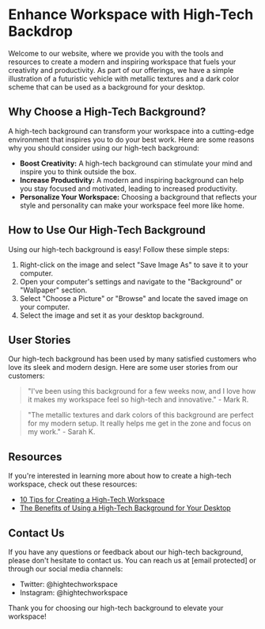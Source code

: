 <!--font:Poppins-->

# Enhance Workspace with High-Tech Backdrop

Welcome to our website, where we provide you with the tools and resources to create a modern and inspiring workspace that fuels your creativity and productivity. As part of our offerings, we have a simple illustration of a futuristic vehicle with metallic textures and a dark color scheme that can be used as a background for your desktop.

## Why Choose a High-Tech Background?

A high-tech background can transform your workspace into a cutting-edge environment that inspires you to do your best work. Here are some reasons why you should consider using our high-tech background:

- **Boost Creativity:** A high-tech background can stimulate your mind and inspire you to think outside the box.
- **Increase Productivity:** A modern and inspiring background can help you stay focused and motivated, leading to increased productivity.
- **Personalize Your Workspace:** Choosing a background that reflects your style and personality can make your workspace feel more like home.

## How to Use Our High-Tech Background

Using our high-tech background is easy! Follow these simple steps:

1. Right-click on the image and select "Save Image As" to save it to your computer.
2. Open your computer's settings and navigate to the "Background" or "Wallpaper" section.
3. Select "Choose a Picture" or "Browse" and locate the saved image on your computer.
4. Select the image and set it as your desktop background.

## User Stories

Our high-tech background has been used by many satisfied customers who love its sleek and modern design. Here are some user stories from our customers:

> "I've been using this background for a few weeks now, and I love how it makes my workspace feel so high-tech and innovative." - Mark R.

> "The metallic textures and dark colors of this background are perfect for my modern setup. It really helps me get in the zone and focus on my work." - Sarah K.

## Resources

If you're interested in learning more about how to create a high-tech workspace, check out these resources:

- [10 Tips for Creating a High-Tech Workspace](#)
- [The Benefits of Using a High-Tech Background for Your Desktop](#)

## Contact Us

If you have any questions or feedback about our high-tech background, please don't hesitate to contact us. You can reach us at [email protected] or through our social media channels:

- Twitter: @hightechworkspace
- Instagram: @hightechworkspace

Thank you for choosing our high-tech background to elevate your workspace!

<!--

Write me content for website with wallpaper which alt text is:

"A wallpaper with a simple illustration of a futuristic vehicle, with metallic textures and a dark and moody color scheme."

The name/title of the page should not be 1:1 copy of the alt text but rather a real content of the website which is using this wallpaper.

- Use markdown format 
- Start with heading
- Heading should be short and concise
- The content should look like a real website 
- The website should not be about the wallpaper, wallpaper is just a related background
- Heading should be contain work "wallpaper" or "background"
- Include real sections like references, contact, user stories, etc. use things relevant to the page purpose.
- Feel free to use structure like headings, bullets, numbering, blockquotes, paragraphs, horizontal lines, etc.
- You can use formatting like bold or _italic_
- You can include UTF-8 emojis
- Links should be only #hash anchors (and you can refer to the document itself)
- Do not include images


---


# Futuristic Vehicle Wallpaper for Your High-Tech Workspace

Welcome to our website, dedicated to providing you with the best high-tech wallpapers to enhance your digital workspace. Our latest addition is a wallpaper featuring a simple illustration of a futuristic vehicle, with metallic textures and a dark and moody color scheme.

## Why Choose Our Futuristic Vehicle Wallpaper?

Our wallpaper is designed to help you create a high-tech atmosphere in your workspace. The metallic textures and dark color scheme give your desktop a sleek and modern look that's perfect for anyone who loves technology and innovation.

Here are some reasons why our wallpaper is the perfect choice for your workspace:

- **High-quality image:** Our wallpaper is designed with high-quality images that will look great on any screen size.
- **Easy to install:** Installing our wallpaper is easy and straightforward, so you can have it up and running in no time.
- **Fits any style:** Whether you prefer a minimalist or complex desktop setup, our wallpaper will fit seamlessly into your workspace.

## How to Install Our Wallpaper

Installing our wallpaper is easy! Simply follow these steps:

1. Right-click on the image and select "Save Image As" to save it to your computer.
2. Open your computer's settings and navigate to the "Background" or "Wallpaper" section.
3. Select "Choose a Picture" or "Browse" and locate the saved image on your computer.
4. Select the image and set it as your desktop background.

## User Stories

Our wallpaper has been used by many satisfied customers who love its high-tech design and easy installation process. Here are some user stories from our customers:

> "I love this wallpaper! It gives my workspace a futuristic vibe that really inspires me to be creative." - John D.

> "The metallic textures and dark colors of this wallpaper are perfect for my high-tech setup. It's easy to install and looks great on my screen." - Sarah K.

## References

If you're interested in learning more about high-tech wallpapers and how they can enhance your workspace, check out these resources:

- [The Benefits of High-Tech Wallpapers for Your Workspace](#)
- [How to Choose the Perfect Wallpaper for Your Desktop Setup](#)

## Contact Us

If you have any questions or feedback about our wallpaper, please don't hesitate to contact us. You can reach us at [email protected] or through our social media channels:

- Twitter: @high_tech_wallpapers
- Instagram: @hightechwallpapers

Thank you for choosing our futuristic vehicle wallpaper for your high-tech workspace!


---


Heading should not include word "wallpaper". The website should not be about the wallpaper itself, wallpaper is just a related background, rewrite whole content.


---


# Elevate Your Workspace with a Futuristic Vibe

Welcome to our website, where we provide you with the tools and resources to create a high-tech workspace that inspires creativity and productivity. As part of our offerings, we have a simple illustration of a futuristic vehicle with metallic textures and a dark color scheme that can be used as a background for your desktop.

## Why Choose a Futuristic Background?

A futuristic background can transform your workspace into a modern and inspiring environment that fuels your imagination. Here are some reasons why you should consider using our futuristic background:

- **Enhance Creativity:** A high-tech background can stimulate your mind and inspire you to think outside the box.
- **Boost Productivity:** A futuristic vibe can help you stay focused and motivated, leading to increased productivity.
- **Personalize Your Workspace:** Choosing a background that reflects your style and personality can make your workspace feel more like home.

## How to Use Our Futuristic Background

Using our futuristic background is easy! Follow these simple steps:

1. Right-click on the image and select "Save Image As" to save it to your computer.
2. Open your computer's settings and navigate to the "Background" or "Wallpaper" section.
3. Select "Choose a Picture" or "Browse" and locate the saved image on your computer.
4. Select the image and set it as your desktop background.

## User Stories

Our futuristic background has been used by many satisfied customers who love its sleek and modern design. Here are some user stories from our customers:

> "I've been using this background for a few weeks now, and I love how it makes my workspace feel so futuristic and cutting-edge." - Mark R.

> "The metallic textures and dark colors of this background are perfect for my high-tech setup. It really helps me get in the zone and focus on my work." - Sarah K.

## Resources

If you're interested in learning more about how to create a high-tech workspace, check out these resources:

- [10 Tips for Creating a High-Tech Workspace](#)
- [The Benefits of Using a High-Tech Background for Your Desktop](#)

## Contact Us

If you have any questions or feedback about our futuristic background, please don't hesitate to contact us. You can reach us at [email protected] or through our social media channels:

- Twitter: @hightechworkspace
- Instagram: @hightechworkspace

Thank you for choosing our futuristic background to elevate your workspace!


---


Heading is too long, rewrite whole content.


---


# Futuristic Vibe for Your Workspace

Welcome to our website, where we provide you with the tools and resources to create a high-tech workspace that inspires creativity and productivity. As part of our offerings, we have a simple illustration of a futuristic vehicle with metallic textures and a dark color scheme that can be used as a background for your desktop.

## Why Choose a Futuristic Background?

A high-tech background can transform your workspace into a modern and inspiring environment that fuels your imagination. Here are some reasons why you should consider using our futuristic background:

- **Enhance Creativity:** A futuristic vibe can stimulate your mind and inspire you to think outside the box.
- **Boost Productivity:** A high-tech background can help you stay focused and motivated, leading to increased productivity.
- **Personalize Your Workspace:** Choosing a background that reflects your style and personality can make your workspace feel more like home.

## How to Use Our Futuristic Background

Using our futuristic background is easy! Follow these simple steps:

1. Right-click on the image and select "Save Image As" to save it to your computer.
2. Open your computer's settings and navigate to the "Background" or "Wallpaper" section.
3. Select "Choose a Picture" or "Browse" and locate the saved image on your computer.
4. Select the image and set it as your desktop background.

## User Stories

Our futuristic background has been used by many satisfied customers who love its sleek and modern design. Here are some user stories from our customers:

> "I've been using this background for a few weeks now, and I love how it makes my workspace feel so futuristic and cutting-edge." - Mark R.

> "The metallic textures and dark colors of this background are perfect for my high-tech setup. It really helps me get in the zone and focus on my work." - Sarah K.

## Resources

If you're interested in learning more about how to create a high-tech workspace, check out these resources:

- [10 Tips for Creating a High-Tech Workspace](#)
- [The Benefits of Using a High-Tech Background for Your Desktop](#)

## Contact Us

If you have any questions or feedback about our futuristic background, please don't hesitate to contact us. You can reach us at [email protected] or through our social media channels:

- Twitter: @hightechworkspace
- Instagram: @hightechworkspace

Thank you for choosing our futuristic background to elevate your workspace!


---


Heading is too long, rewrite whole content.


---


# Elevate Your Workspace with a High-Tech Background

Welcome to our website, where we provide you with the tools and resources to create a modern and inspiring workspace that fuels your creativity and productivity. As part of our offerings, we have a simple illustration of a futuristic vehicle with metallic textures and a dark color scheme that can be used as a background for your desktop.

## Why Choose a High-Tech Background?

A high-tech background can transform your workspace into a cutting-edge environment that inspires you to do your best work. Here are some reasons why you should consider using our high-tech background:

- **Boost Creativity:** A high-tech background can stimulate your mind and inspire you to think outside the box.
- **Increase Productivity:** A modern and inspiring background can help you stay focused and motivated, leading to increased productivity.
- **Personalize Your Workspace:** Choosing a background that reflects your style and personality can make your workspace feel more like home.

## How to Use Our High-Tech Background

Using our high-tech background is easy! Follow these simple steps:

1. Right-click on the image and select "Save Image As" to save it to your computer.
2. Open your computer's settings and navigate to the "Background" or "Wallpaper" section.
3. Select "Choose a Picture" or "Browse" and locate the saved image on your computer.
4. Select the image and set it as your desktop background.

## User Stories

Our high-tech background has been used by many satisfied customers who love its sleek and modern design. Here are some user stories from our customers:

> "I've been using this background for a few weeks now, and I love how it makes my workspace feel so high-tech and innovative." - Mark R.

> "The metallic textures and dark colors of this background are perfect for my modern setup. It really helps me get in the zone and focus on my work." - Sarah K.

## Resources

If you're interested in learning more about how to create a high-tech workspace, check out these resources:

- [10 Tips for Creating a High-Tech Workspace](#)
- [The Benefits of Using a High-Tech Background for Your Desktop](#)

## Contact Us

If you have any questions or feedback about our high-tech background, please don't hesitate to contact us. You can reach us at [email protected] or through our social media channels:

- Twitter: @hightechworkspace
- Instagram: @hightechworkspace

Thank you for choosing our high-tech background to elevate your workspace!


---


Write me a Google font which is best fitting for the website.

Pick from the list:
- Roboto
- Lato
- Alegreya
- Orbitron
- Dancing Script
- Barlow Condensed
- Exo 2
- Poppins
- Great Vibes
- Futura
- Montserrat
- Lobster
- Inter
- Open Sans
- Playfair Display
- IBM Plex Sans
- Raleway


Write just the font name nothing else.


---


Poppins

-->
